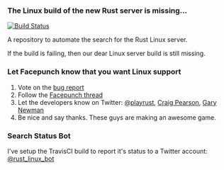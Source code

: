 ### The Linux build of the new Rust server is missing...

[![Build Status](https://travis-ci.org/JonathanPorta/where_in_the_steam_is_the_rust_linux_server.svg?branch=master)](https://travis-ci.org/JonathanPorta/where_in_the_steam_is_the_rust_linux_server)

A repository to automate the search for the Rust Linux server.

If the build is failing, then our dear Linux server build is still missing.

### Let Facepunch know that you want Linux support
1. Vote on the [bug report](http://support.facepunchstudios.com/feedback/view/2410-linux-server-build-is-no-longer-available-on-steam)
2. Follow the [Facepunch thread](http://facepunch.com/showthread.php?t=1414775&p=46685322)
3. Let the developers know on Twitter: [@playrust](https://twitter.com/playrust), [Craig Pearson](https://twitter.com/BuckSexington), [Gary Newman](https://twitter.com/garrynewman)
4. Be nice and say thanks. These guys are making an awesome game.

### Search Status Bot
I've setup the TravisCI build to report it's status to a Twitter account: [@rust_linux_bot](https://twitter.com/rust_linux_bot)
